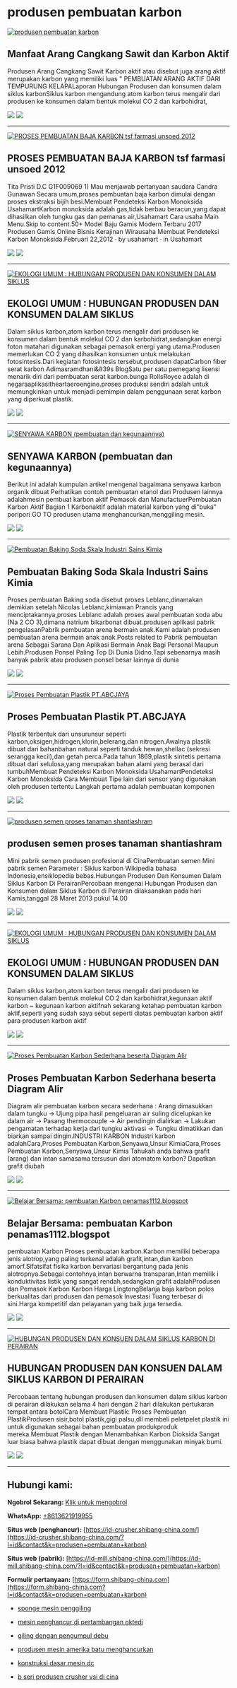 # produsen pembuatan karbon

<a href="https://swt.shibang-china.com/?l=id&img&k=produsen+pembuatan+karbon" target="_blank">![produsen pembuatan karbon](http://static.shibang-china.com/all-800x300/472.jpg)</a>

## Manfaat Arang Cangkang Sawit dan Karbon Aktif
Produsen Arang Cangkang Sawit Karbon aktif atau disebut juga arang aktif merupakan karbon yang memiliki luas " PEMBUATAN ARANG AKTIF DARI TEMPURUNG KELAPALaporan Hubungan Produsen dan konsumen dalam siklus karbonSiklus karbon mengandung atom karbon terus mengalir dari produsen ke konsumen dalam bentuk molekul CO 2 dan karbohidrat,


<a href="https://whatsapp.shibangsoft.com/WhatsApp.php" target="_blank" title="WhatsApp">![](http://static.shibang-china.com/icon/whatsapp.png)</a> <a href="https://swt.shibang-china.com/?l=id&icon&k=produsen+pembuatan+karbon" target="_blank">![](http://static.shibang-china.com/icon/chat-id.png)</a>

---

<a href="https://swt.shibang-china.com/?l=id&img&k=produsen+pembuatan+karbon" target="_blank">![PROSES PEMBUATAN BAJA KARBON tsf farmasi unsoed 2012](http://static.shibang-china.com/all-800x300/261.jpg)</a>

## PROSES PEMBUATAN BAJA KARBON tsf farmasi unsoed 2012
Tita Pristi D.C G1F009069 1) Mau menjawab pertanyaan saudara Candra Gunawan Secara umum,proses pembuatan baja karbon dimulai dengan proses ekstraksi bijih besi.Membuat Pendeteksi Karbon Monoksida UsahamartKarbon monoksida adalah gas,tidak berbau beracun,yang dapat dihasilkan oleh tungku gas dan pemanas air,Usahamart Cara usaha Main Menu.Skip to content.50+ Model Baju Gamis Modern Terbaru 2017 Produsen Gamis Online Bisnis Kerajinan Wirausaha Membuat Pendeteksi Karbon Monoksida.Februari 22,2012 · by usahamart · in Usahamart


<a href="https://whatsapp.shibangsoft.com/WhatsApp.php" target="_blank" title="WhatsApp">![](http://static.shibang-china.com/icon/whatsapp.png)</a> <a href="https://swt.shibang-china.com/?l=id&icon&k=produsen+pembuatan+karbon" target="_blank">![](http://static.shibang-china.com/icon/chat-id.png)</a>

---

<a href="https://swt.shibang-china.com/?l=id&img&k=produsen+pembuatan+karbon" target="_blank">![EKOLOGI UMUM : HUBUNGAN PRODUSEN DAN KONSUMEN DALAM SIKLUS](http://static.shibang-china.com/all-800x300/329.jpg)</a>

## EKOLOGI UMUM : HUBUNGAN PRODUSEN DAN KONSUMEN DALAM SIKLUS
Dalam siklus karbon,atom karbon terus mengalir dari produsen ke konsumen dalam bentuk molekul CO 2 dan karbohidrat,sedangkan energi foton matahari digunakan sebagai pemasok energi yang utama.Produsen memerlukan CO 2 yang dihasilkan konsumen untuk melakukan fotosintesis.Dari kegiatan fotosintesis tersebut,produsen dapatCarbon fiber serat karbon Adimasramdhani&#39s BlogSatu per satu pemegang lisensi menarik diri dari pembuatan serat karbon.bunga RollsRoyce adalah di negaraaplikasitheartaeroengine.proses produksi sendiri adalah untuk memungkinkan untuk menjadi pemimpin dalam penggunaan serat karbon yang diperkuat plastik.


<a href="https://whatsapp.shibangsoft.com/WhatsApp.php" target="_blank" title="WhatsApp">![](http://static.shibang-china.com/icon/whatsapp.png)</a> <a href="https://swt.shibang-china.com/?l=id&icon&k=produsen+pembuatan+karbon" target="_blank">![](http://static.shibang-china.com/icon/chat-id.png)</a>

---

<a href="https://swt.shibang-china.com/?l=id&img&k=produsen+pembuatan+karbon" target="_blank">![SENYAWA KARBON (pembuatan dan kegunaannya)](http://static.shibang-china.com/all-800x300/954.jpg)</a>

## SENYAWA KARBON (pembuatan dan kegunaannya)
Berikut ini adalah kumpulan artikel mengenai bagaimana senyawa karbon organik dibuat Perhatikan contoh pembuatan etanol dari Produsen lainnya adalahmesin pembuat karbon aktif Pemasok dan ManufactuerPembuatan Karbon Aktif Bagian 1 Karbonaktif adalah material karbon yang di"buka" poripori GO TO produsen utama menghancurkan,menggiling mesin.


<a href="https://whatsapp.shibangsoft.com/WhatsApp.php" target="_blank" title="WhatsApp">![](http://static.shibang-china.com/icon/whatsapp.png)</a> <a href="https://swt.shibang-china.com/?l=id&icon&k=produsen+pembuatan+karbon" target="_blank">![](http://static.shibang-china.com/icon/chat-id.png)</a>

---

<a href="https://swt.shibang-china.com/?l=id&img&k=produsen+pembuatan+karbon" target="_blank">![Pembuatan Baking Soda Skala Industri Sains Kimia](http://static.shibang-china.com/all-800x300/1420.jpg)</a>

## Pembuatan Baking Soda Skala Industri Sains Kimia
Proses pembuatan Baking soda disebut proses Leblanc,dinamakan demikian setelah Nicolas Leblanc,kimiawan Prancis yang menciptakannya,proses Leblanc adalah proses awal pembuatan soda abu (Na 2 CO 3),dimana natrium bikarbonat dibuat.produsen aplikasi pabrik pengelasanPabrik pembuatan arena bermain anak.Kami adalah produsen pembuatan arena bermain anak anak.Posts related to Pabrik pembuatan arena Sebagai Sarana Dan Aplikasi Bermain Anak Bagi Personal Maupun Lebih.Produsen Ponsel Paling Top Di Dunia Didno.Tapi sebenarnya masih banyak pabrik atau produsen ponsel besar lainnya di dunia


<a href="https://whatsapp.shibangsoft.com/WhatsApp.php" target="_blank" title="WhatsApp">![](http://static.shibang-china.com/icon/whatsapp.png)</a> <a href="https://swt.shibang-china.com/?l=id&icon&k=produsen+pembuatan+karbon" target="_blank">![](http://static.shibang-china.com/icon/chat-id.png)</a>

---

<a href="https://swt.shibang-china.com/?l=id&img&k=produsen+pembuatan+karbon" target="_blank">![Proses Pembuatan Plastik PT.ABCJAYA](http://static.shibang-china.com/all-800x300/1452.jpg)</a>

## Proses Pembuatan Plastik PT.ABCJAYA
Plastik terbentuk dari unsurunsur seperti karbon,oksigen,hidrogen,klorin,belerang,dan nitrogen.Awalnya plastik dibuat dari bahanbahan natural seperti tanduk hewan,shellac (sekresi serangga kecil),dan getah perca.Pada tahun 1869,plastik sintetis pertama dibuat dari selulosa,yang merupakan bahan alami yang berasal dari tumbuhMembuat Pendeteksi Karbon Monoksida UsahamartPendeteksi Karbon Monoksida Cara Membuat Tipe lain dari sensor yang digunakan oleh produsen tertentu Langkah pertama adalah pembuatan komponen


<a href="https://whatsapp.shibangsoft.com/WhatsApp.php" target="_blank" title="WhatsApp">![](http://static.shibang-china.com/icon/whatsapp.png)</a> <a href="https://swt.shibang-china.com/?l=id&icon&k=produsen+pembuatan+karbon" target="_blank">![](http://static.shibang-china.com/icon/chat-id.png)</a>

---

<a href="https://swt.shibang-china.com/?l=id&img&k=produsen+pembuatan+karbon" target="_blank">![produsen semen proses tanaman shantiashram](http://static.shibang-china.com/all-800x300/5.jpg)</a>

## produsen semen proses tanaman shantiashram
Mini pabrik semen produsen profesional di CinaPembuatan semen Mini pabrik semen Parameter : Siklus karbon Wikipedia bahasa Indonesia,ensiklopedia bebas.Hubungan Produsen Dan Konsumen Dalam Siklus Karbon Di PerairanPercobaan mengenai Hubungan Produsen dan Konsumen dalam Siklus Karbon di Perairan dilaksanakan pada hari Kamis,tanggal 28 Maret 2013 pukul 14.00


<a href="https://whatsapp.shibangsoft.com/WhatsApp.php" target="_blank" title="WhatsApp">![](http://static.shibang-china.com/icon/whatsapp.png)</a> <a href="https://swt.shibang-china.com/?l=id&icon&k=produsen+pembuatan+karbon" target="_blank">![](http://static.shibang-china.com/icon/chat-id.png)</a>

---

<a href="https://swt.shibang-china.com/?l=id&img&k=produsen+pembuatan+karbon" target="_blank">![EKOLOGI UMUM : HUBUNGAN PRODUSEN DAN KONSUMEN DALAM SIKLUS](http://static.shibang-china.com/all-800x300/1040.jpg)</a>

## EKOLOGI UMUM : HUBUNGAN PRODUSEN DAN KONSUMEN DALAM SIKLUS
Dalam siklus karbon,atom karbon terus mengalir dari produsen ke konsumen dalam bentuk molekul CO 2 dan karbohidrat,kegunaan aktif karbon ~ kegunaan karbon aktifnah sekarang ketahap pembuatan karbon aktif,seperti yang sudah saya sebut seperti diatas pembuatan karbon aktif para produsen karbon aktif


<a href="https://whatsapp.shibangsoft.com/WhatsApp.php" target="_blank" title="WhatsApp">![](http://static.shibang-china.com/icon/whatsapp.png)</a> <a href="https://swt.shibang-china.com/?l=id&icon&k=produsen+pembuatan+karbon" target="_blank">![](http://static.shibang-china.com/icon/chat-id.png)</a>

---

<a href="https://swt.shibang-china.com/?l=id&img&k=produsen+pembuatan+karbon" target="_blank">![Proses Pembuatan Karbon Sederhana beserta Diagram Alir](http://static.shibang-china.com/all-800x300/150.jpg)</a>

## Proses Pembuatan Karbon Sederhana beserta Diagram Alir
Diagram alir pembuatan karbon secara sederhana : Arang dimasukkan dalam tungku → Ujung pipa hasil pengeluaran air suling dicelupkan ke dalam air → Pasang thermocouple → Air pendingin dialirkan → Lakukan pengamatan terhadap kerja dari tungku aktivasi → Tungku dimatikkan dan biarkan sampai dingin.INDUSTRI KARBON Industri karbon adalahCara,Proses Pembuatan Karbon,Senyawa,Unsur KimiaCara,Proses Pembuatan Karbon,Senyawa,Unsur Kimia Tahukah anda bahwa grafit (arang) dan intan samasama tersusun dari atomatom karbon? Dapatkan grafit diubah


<a href="https://whatsapp.shibangsoft.com/WhatsApp.php" target="_blank" title="WhatsApp">![](http://static.shibang-china.com/icon/whatsapp.png)</a> <a href="https://swt.shibang-china.com/?l=id&icon&k=produsen+pembuatan+karbon" target="_blank">![](http://static.shibang-china.com/icon/chat-id.png)</a>

---

<a href="https://swt.shibang-china.com/?l=id&img&k=produsen+pembuatan+karbon" target="_blank">![Belajar Bersama: pembuatan Karbon penamas1112.blogspot](http://static.shibang-china.com/all-800x300/1400.jpg)</a>

## Belajar Bersama: pembuatan Karbon penamas1112.blogspot
pembuatan Karbon Proses pembuatan karbon.Karbon memiliki beberapa jenis alotrop,yang paling terkenal adalah grafit,intan,dan karbon amorf.Sifatsifat fisika karbon bervariasi bergantung pada jenis alotropnya.Sebagai contohnya,intan berwarna transparan,Intan memilik i konduktivitas listik yang sangat rendah,sedangkan grafit adalahProdusen dan Pemasok Karbon Karbon Harga LingtongBelanja baja karbon polos berkualitas dari produsen dan pemasok Investasi Tuang terbesar di sini.Harga kompetitif dan pelayanan yang baik juga tersedia.


<a href="https://whatsapp.shibangsoft.com/WhatsApp.php" target="_blank" title="WhatsApp">![](http://static.shibang-china.com/icon/whatsapp.png)</a> <a href="https://swt.shibang-china.com/?l=id&icon&k=produsen+pembuatan+karbon" target="_blank">![](http://static.shibang-china.com/icon/chat-id.png)</a>

---

<a href="https://swt.shibang-china.com/?l=id&img&k=produsen+pembuatan+karbon" target="_blank">![HUBUNGAN PRODUSEN DAN KONSUEN DALAM SIKLUS KARBON DI PERAIRAN](http://static.shibang-china.com/all-800x300/253.jpg)</a>

## HUBUNGAN PRODUSEN DAN KONSUEN DALAM SIKLUS KARBON DI PERAIRAN
Percobaan tentang hubungan produsen dan konsumen dalam siklus karbon di perairan dilakukan selama 4 hari dengan 2 hari dilakukan pertukaran tempat antara botolCara Membuat Plastik: Proses Pembuatan PlastikProdusen sisir,botol plastik,gigi palsu,dll membeli peletpelet plastik ini untuk digunakan sebagai bahan pembuatan produkproduk mereka.Membuat Plastik dengan Menambahkan Karbon Dioksida Sangat luar biasa bahwa plastik dapat dibuat dengan menggunakan minyak bumi.


<a href="https://whatsapp.shibangsoft.com/WhatsApp.php" target="_blank" title="WhatsApp">![](http://static.shibang-china.com/icon/whatsapp.png)</a> <a href="https://swt.shibang-china.com/?l=id&icon&k=produsen+pembuatan+karbon" target="_blank">![](http://static.shibang-china.com/icon/chat-id.png)</a>

---
## Hubungi kami:

**Ngobrol Sekarang:** [Klik untuk mengobrol](https://swt.shibang-china.com?l=id&contact&k=produsen+pembuatan+karbon)

**WhatsApp:**  [+8613621919955](https://whatsapp.shibangsoft.com/WhatsApp.php)

**Situs web (penghancur):** [https://id-crusher.shibang-china.com/](https://id-crusher.shibang-china.com/?l=id&contact&k=produsen+pembuatan+karbon)

**Situs web (pabrik):** [https://id-mill.shibang-china.com/](https://id-mill.shibang-china.com/?l=id&contact&k=produsen+pembuatan+karbon)

**Formulir pertanyaan:** [https://form.shibang-china.com](https://form.shibang-china.com?l=id&contact&k=produsen+pembuatan+karbon)

* [sponge mesin penggiling](../41/sponge%20mesin%20penggiling.md)

* [mesin penghancur di pertambangan oktedi](../41/mesin%20penghancur%20di%20pertambangan%20oktedi.md)

* [giling dengan pengumpul debu](../50/giling%20dengan%20pengumpul%20debu.md)

* [produsen mesin amerika batu menghancurkan](../42/produsen%20mesin%20amerika%20batu%20menghancurkan.md)

* [konstruksi dasar mesin dc](../44/konstruksi%20dasar%20mesin%20dc.md)

* [b seri produsen crusher vsi di cina](../48/b%20seri%20produsen%20crusher%20vsi%20di%20cina.md)